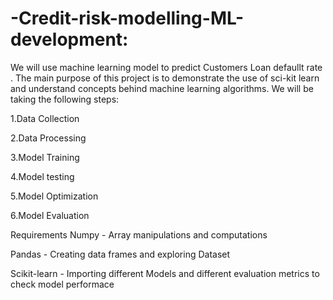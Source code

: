 # -Credit-risk-modelling-ML-development:
We will use machine learning model to predict Customers Loan defaullt rate . The main purpose of this project is to demonstrate the use of sci-kit learn and understand concepts behind machine learning algorithms. We will be taking the following steps:

1.Data Collection

2.Data Processing

3.Model Training

4.Model testing

5.Model Optimization

6.Model Evaluation

Requirements
Numpy - Array manipulations and computations

Pandas - Creating data frames and exploring Dataset



Scikit-learn - Importing different Models and different evaluation metrics to check model performace
